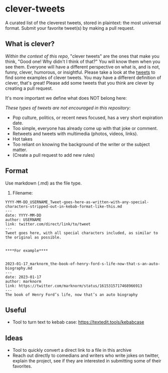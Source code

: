 # clever-tweets
A curated list of the cleverest tweets, stored in plaintext: the most universal format. Submit your favorite tweet(s) by making a pull request.

## What is clever?

*Within the context of this repo*, "clever tweets" are the ones that make you think, "Good one! Why didn't I think of that?" You will know them when you see them. Everyone will have a different perspective on what is, and is not, funny, clever, humorous, or insightful. Please take a look at the [tweets](./tweets/) to find some examples of clever tweets. You may have a different definition of clever, that's great! Please add some tweets that you think are clever by creating a pull request.

It's more important we define what does NOT belong here:

*These types of tweets are not encouraged in this repository:*

- Pop culture, politics, or recent news focused, has a very short expiration date.
- Too simple, everyone has already come up with that joke or comment.
- Retweets and tweets with multimedia (photos, videos, links). 
- Hot takes
- Too reliant on knowing the background of the writer or the subject matter. 
- (Create a pull request to add new rules)


## Format

Use markdown (.md) as the file type.

1. Filename: 

```
YYYY-MM-DD_USERNAME_Tweet-goes-here-as-written-with-any-special-characters-stripped-out-in-kebab-format-like-this.md
---
date: YYYY-MM-DD
author: USERNAME
link: twitter.com/direct/link/to/tweet
---
Tweet goes here, with all special characters included, as similar to the original as possible. 


****For example****


2023-01-17_marknorm_the-book-of-henry-ford-s-life-now-that-s-an-auto-biography.md
---
date: 2023-01-17
author: marknorm
link: https://twitter.com/marknorm/status/1615315717468966913
---
The book of Henry Ford’s life, now that’s an auto biography

```


## Useful
- Tool to turn text to kebab case: https://textedit.tools/kebabcase

## Ideas
- Tool to quickly convert a direct link to a file in this archive
- Reach out directly to comedians and writers who write jokes on twitter, explain the project, see if they are interested in submitting some of their favorites. 
